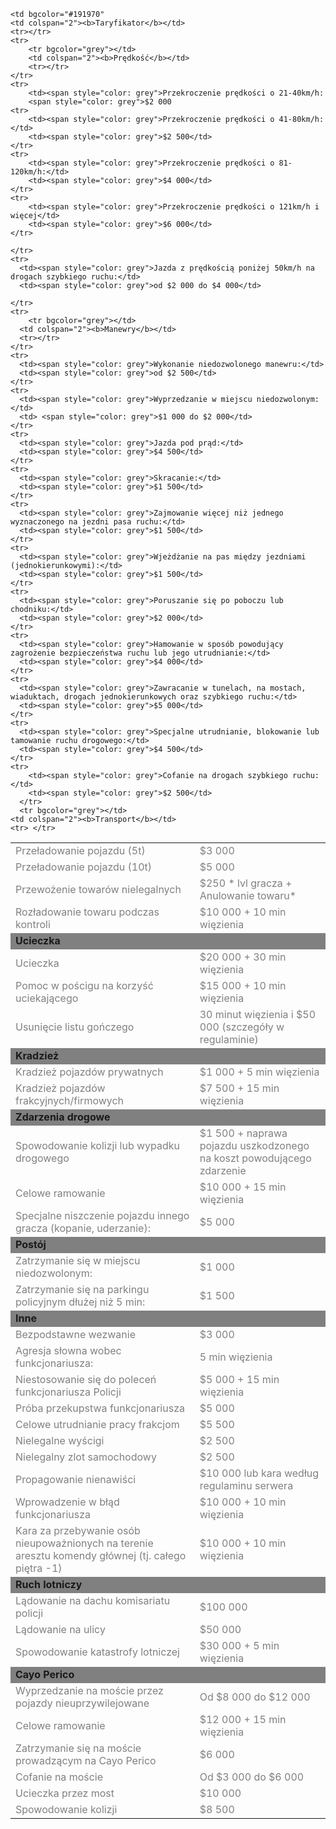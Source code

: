 
<html lang="pl">
    <head>
    <meta charset="UTF-8">
    <meta name=“viewport” content=“width=device-width, initial-scale=1.0”>
    <meta http-equiv="X-UA-Compatible" content="IE=edge">
    <link rel="stylesheet" type="text/css" href="style.css">
    
    
    

<table>
    
    <td bgcolor="#191970"
    <td colspan="2"><b>Taryfikator</b></td>
    <tr></tr>
    <tr>
        <tr bgcolor="grey"></td>
        <td colspan="2"><b>Prędkość</b></td>
        <tr></tr>
    </tr>
    <tr>
        <td><span style="color: grey">Przekroczenie prędkości o 21-40km/h: 
        <span style="color: grey">$2 000 
    <tr>
        <td><span style="color: grey">Przekroczenie prędkości o 41-80km/h:</td>
        <td><span style="color: grey">$2 500</td>
    </tr>
    <tr>
        <td><span style="color: grey">Przekroczenie prędkości o 81-120km/h:</td>
        <td><span style="color: grey">$4 000</td>
    </tr>
    <tr>
        <td><span style="color: grey">Przekroczenie prędkości o 121km/h i więcej</td>
        <td><span style="color: grey">$6 000</td>
    </tr>
      
    </tr>
    <tr>
      <td><span style="color: grey">Jazda z prędkością poniżej 50km/h na drogach szybkiego ruchu:</td>
      <td><span style="color: grey">od $2 000 do $4 000</td>
      
    </tr>
    <tr>
        <tr bgcolor="grey"></td>
      <td colspan="2"><b>Manewry</b></td>
      <tr></tr>
    </tr>
    <tr>
      <td><span style="color: grey">Wykonanie niedozwolonego manewru:</td>
      <td><span style="color: grey">od $2 500</td>
    </tr>
    <tr>
      <td><span style="color: grey">Wyprzedzanie w miejscu niedozwolonym:</td>
      <td> <span style="color: grey">$1 000 do $2 000</td>
    </tr>
    <tr>
      <td><span style="color: grey">Jazda pod prąd:</td>
      <td><span style="color: grey">$4 500</td>
    </tr>
    <tr>
      <td><span style="color: grey">Skracanie:</td>
      <td><span style="color: grey">$1 500</td>
    </tr>
    <tr>
      <td><span style="color: grey">Zajmowanie więcej niż jednego wyznaczonego na jezdni pasa ruchu:</td>
      <td><span style="color: grey">$1 500</td>
    </tr>
    <tr>
      <td><span style="color: grey">Wjeżdżanie na pas między jezdniami (jednokierunkowymi):</td>
      <td><span style="color: grey">$1 500</td>
    </tr>
    <tr>
      <td><span style="color: grey">Poruszanie się po poboczu lub chodniku:</td>
      <td><span style="color: grey">$2 000</td>
    </tr>
    <tr>
      <td><span style="color: grey">Hamowanie w sposób powodujący zagrożenie bezpieczeństwa ruchu lub jego utrudnianie:</td>
      <td><span style="color: grey">$4 000</td>
    </tr>
    <tr>
      <td><span style="color: grey">Zawracanie w tunelach, na mostach, wiaduktach, drogach jednokierunkowych oraz szybkiego ruchu:</td>
      <td><span style="color: grey">$5 000</td>
    </tr>
    <tr>
      <td><span style="color: grey">Specjalne utrudnianie, blokowanie lub tamowanie ruchu drogowego:</td>
      <td><span style="color: grey">$4 500</td>
    </tr>
    <tr>
        <td><span style="color: grey">Cofanie na drogach szybkiego ruchu:</td>
        <td><span style="color: grey">$2 500</td>
      </tr>
      <tr bgcolor="grey"></td>
    <td colspan="2"><b>Transport</b></td>
    <tr> </tr>
  </tr>
  <tr>
    <td><span style="color: grey">Przeładowanie pojazdu (5t)</td>
    <td><span style="color: grey">$3 000</td>
  </tr>
  <tr>
    <td><span style="color: grey">Przeładowanie pojazdu (10t)</td>
    <td><span style="color: grey">$5 000</td>
  </tr>
  <tr>
    <td><span style="color: grey">Przewożenie towarów nielegalnych</td>
    <td><span style="color: grey">$250 * lvl gracza + Anulowanie towaru*</td>
  </tr>
  <tr>
    <td><span style="color: grey">Rozładowanie towaru podczas kontroli</td>
    <td><span style="color: grey">$10 000 + 10 min więzienia</td>
  </tr>
  <tr>
    <tr bgcolor="grey"></td>
    <td colspan="2"><b>Ucieczka</b></td>
    <tr></tr>
  </tr>
  <tr>
    <td><span style="color: grey">Ucieczka</td>
    <td><span style="color: grey">$20 000 + 30 min więzienia</td>
  </tr>
  <tr>
    <td><span style="color: grey">Pomoc w pościgu na korzyść uciekającego</td>
    <td><span style="color: grey">$15 000 + 10 min więzienia</td>
  </tr>
  <tr>
    <td><span style="color: grey">Usunięcie listu gończego</td>
    <td><span style="color: grey">30 minut więzienia i $50 000 (szczegóły w regulaminie)</td>
  </tr>
  <tr>
    <tr bgcolor="grey"></td>
    <td colspan="2"><b>Kradzież</b></td>
    <tr></tr>
  </tr>
  <tr>
    <td><span style="color: grey">Kradzież pojazdów prywatnych</td>
    <td><span style="color: grey">$1 000 + 5 min więzienia</td>
  </tr>
  <tr>
    <td><span style="color: grey">Kradzież pojazdów frakcyjnych/firmowych</td>
    <td><span style="color: grey">$7 500 + 15 min więzienia</td>
  </tr>
  <tr>
    <tr bgcolor="grey"></td>
    <td colspan="2"><b>Zdarzenia drogowe</b></td>
    <tr></tr> 
    </tr>
  <tr>
    <td><span style="color: grey">Spowodowanie kolizji lub wypadku drogowego</td>
    <td><span style="color: grey">$1 500 + naprawa pojazdu uszkodzonego na koszt powodującego zdarzenie</td>
  </tr>  
  <tr>
    <td><span style="color: grey">Celowe ramowanie</td>
    <td><span style="color: grey">$10 000 + 15 min więzienia</td>
  </tr>
  <tr>
    <td><span style="color: grey">Specjalne niszczenie pojazdu innego gracza (kopanie, uderzanie):</td>
    <td><span style="color: grey">$5 000</td>
  </tr>
  <tr>
    <tr bgcolor="grey"></td>
    <td colspan="2"><b>Postój</b></td>
    <tr></tr>
  </tr>
  <tr>
    <td><span style="color: grey">Zatrzymanie się w miejscu niedozwolonym:</td>
    <td><span style="color: grey">$1 000 </td>
  </tr>
  <tr>
    <td><span style="color: grey">Zatrzymanie się na parkingu policyjnym dłużej niż 5 min:</td>
    <td><span style="color: grey">$1 500</td>
  </tr>
  <tr>
    <tr bgcolor="grey"></td>
    <td colspan="2"><b>Inne</b></td>
    <tr></tr>
  </tr>
  <tr>
    <td><span style="color: grey">Bezpodstawne wezwanie</td>
    <td><span style="color: grey">$3 000</td>
  </tr>
  <tr>
    
  <tr>
    <td><span style="color: grey">Agresja słowna wobec funkcjonariusza:</td>
    <td><span style="color: grey">5 min więzienia</td>
  </tr>
  <tr>
    <td><span style="color: grey">Niestosowanie się do poleceń funkcjonariusza Policji</td>
    <td><span style="color: grey">$5 000 + 15 min więzienia</td>
  </tr>
  <tr>
    <td><span style="color: grey">Próba przekupstwa funkcjonariusza</td>
    <td><span style="color: grey">$5 000 </td>
  </tr>
  <tr>
    <td><span style="color: grey">Celowe utrudnianie pracy frakcjom</td>
    <td><span style="color: grey">$5 500</td>
  </tr>
  <tr>
    <td><span style="color: grey">Nielegalne wyścigi</td>
    <td><span style="color: grey">$2 500</td>
  </tr>
  <tr>
    <td><span style="color: grey">Nielegalny zlot samochodowy</td>
    <td><span style="color: grey">$2 500</td>
  </tr>
  <tr>
    <td><span style="color: grey">Propagowanie nienawiści</td>
    <td><span style="color: grey">$10 000 lub kara według regulaminu serwera</td>
  </tr>
  <tr>
    <td><span style="color: grey">Wprowadzenie w błąd funkcjonariusza</td>
    <td><span style="color: grey">$10 000 + 10 min więzienia</td>
  </tr>
  <tr>
    <td><span style="color: grey">Kara za przebywanie osób nieupoważnionych na terenie aresztu komendy głównej (tj. całego piętra -1)</td>
    <td><span style="color: grey">$10 000 + 10 min więzienia</td>
  </tr>
  <tr bgcolor="grey"></td>
  <td colspan="2"><b>Ruch lotniczy</b></td>
  <tr></tr>
</tr>
<tr>
    <td><span style="color: grey">Lądowanie na dachu komisariatu policji</td>
    <td><span style="color: grey">$100 000</td>
  </tr>
  <tr>
    <td><span style="color: grey">Lądowanie na ulicy</td>
    <td><span style="color: grey">$50 000</td>
  </tr>
  <tr>
    <td><span style="color: grey">Spowodowanie katastrofy lotniczej</td>
    <td><span style="color: grey">$30 000 + 5 min więzienia</td>
    </tr>
    <tr bgcolor="grey"></td>
  <td colspan="2"><b>Cayo Perico</b></td>
  <tr></tr>
</tr>
<tr>
    <td><span style="color: grey">Wyprzedzanie na moście przez pojazdy nieuprzywilejowane</td>
    <td><span style="color: grey">Od $8 000 do $12 000</td>
  </tr>
  <tr>
    <td><span style="color: grey">Celowe ramowanie</td>
    <td><span style="color: grey">$12 000 + 15 min więzienia</td>
  </tr>
  <tr>
    <td><span style="color: grey">Zatrzymanie się na moście prowadzącym na Cayo Perico</td>
    <td><span style="color: grey">$6 000</td>
  </tr>
  <tr>
    <td><span style="color: grey">Cofanie na moście</td>
    <td><span style="color: grey">Od $3 000 do $6 000</td>
  </tr>
  <tr>
    <td><span style="color: grey">Ucieczka przez most</td>
    <td><span style="color: grey">$10 000</td>
  </tr>
  <tr>
    <td><span style="color: grey">Spowodowanie kolizji</td>
    <td><span style="color: grey">$8 500</td>
  </tr>

